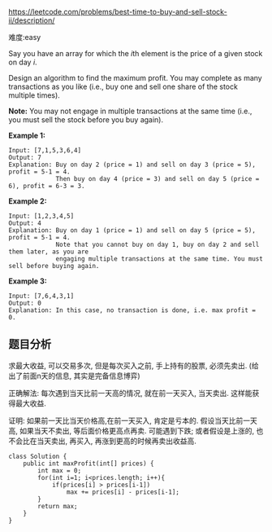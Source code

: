 https://leetcode.com/problems/best-time-to-buy-and-sell-stock-ii/description/

难度:easy



Say you have an array for which the *i*th element is the price of a given stock on day *i*.

Design an algorithm to find the maximum profit. You may complete as many transactions as you like (i.e., buy one and sell one share of the stock multiple times).

**Note:** You may not engage in multiple transactions at the same time (i.e., you must sell the stock before you buy again).

**Example 1:**

```
Input: [7,1,5,3,6,4]
Output: 7
Explanation: Buy on day 2 (price = 1) and sell on day 3 (price = 5), profit = 5-1 = 4.
             Then buy on day 4 (price = 3) and sell on day 5 (price = 6), profit = 6-3 = 3.
```

**Example 2:**

```
Input: [1,2,3,4,5]
Output: 4
Explanation: Buy on day 1 (price = 1) and sell on day 5 (price = 5), profit = 5-1 = 4.
             Note that you cannot buy on day 1, buy on day 2 and sell them later, as you are
             engaging multiple transactions at the same time. You must sell before buying again.
```

**Example 3:**

```
Input: [7,6,4,3,1]
Output: 0
Explanation: In this case, no transaction is done, i.e. max profit = 0.
```



## 题目分析

求最大收益, 可以交易多次, 但是每次买入之前, 手上持有的股票, 必须先卖出. (给出了前面n天的信息, 其实是完备信息博弈)

正确解法: 每次遇到当天比前一天高的情况, 就在前一天买入, 当天卖出. 这样能获得最大收益.

证明: 如果前一天比当天价格高,在前一天买入, 肯定是亏本的. 假设当天比前一天高, 如果当天不卖出, 等后面价格更高点再卖. 可能遇到下跌; 或者假设是上涨的, 也不会比在当天卖出, 再买入, 再涨到更高的时候再卖出收益高.

```
class Solution {
    public int maxProfit(int[] prices) {
        int max = 0;
        for(int i=1; i<prices.length; i++){
            if(prices[i] > prices[i-1])
                max += prices[i] - prices[i-1];
        }
        return max;
    }
}
```



